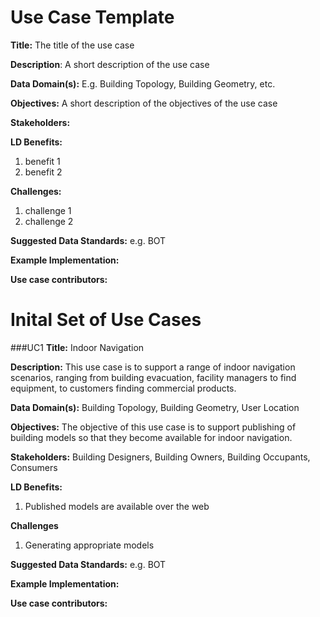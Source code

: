 # Use Case Template

**Title:** The title of the use case

**Description**: A short description of the use case

**Data Domain(s):** E.g. Building Topology, Building Geometry, etc.

**Objectives:** A short description of the objectives of the use case

**Stakeholders:**

**LD Benefits:**
  1. benefit 1
  2. benefit 2
  
**Challenges:**
  1. challenge 1
  2. challenge 2
  
**Suggested Data Standards:** e.g. BOT

**Example Implementation:**

**Use case contributors:** 

# Inital Set of Use Cases
###UC1
**Title:** Indoor Navigation

**Description:** This use case is to support a range of indoor navigation scenarios, ranging from building evacuation, facility managers to find equipment, to customers finding commercial products. 

**Data Domain(s):** Building Topology, Building Geometry, User Location

**Objectives:** The objective of this use case is to support publishing of building models so that they become available for indoor navigation. 

**Stakeholders:** Building Designers, Building Owners, Building Occupants, Consumers

**LD Benefits:**
  1. Published models are available over the web
  
**Challenges**
  1. Generating appropriate models
  
**Suggested Data Standards:** e.g. BOT

**Example Implementation:** 

**Use case contributors:**
